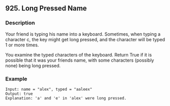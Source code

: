## 925. Long Pressed Name
### Description
Your friend is typing his name into a keyboard.  Sometimes, when typing a character c, the key might get long pressed, and the character will be typed 1 or more times.

You examine the typed characters of the keyboard.  Return True if it is possible that it was your friends name, with some characters (possibly none) being long pressed.

### Example
```
Input: name = "alex", typed = "aaleex"
Output: true
Explanation: 'a' and 'e' in 'alex' were long pressed.
```
